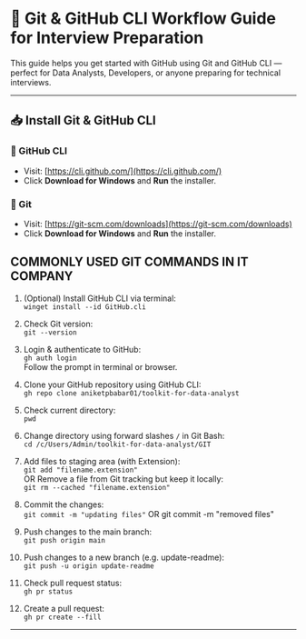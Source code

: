 # 🚀 Git & GitHub CLI Workflow Guide for Interview Preparation

This guide helps you get started with GitHub using Git and GitHub CLI — perfect for Data Analysts, Developers, or anyone preparing for technical interviews.

---

## 📥 Install Git & GitHub CLI

### 🐙 GitHub CLI
- Visit: [https://cli.github.com/](https://cli.github.com/)
- Click **Download for Windows** and **Run** the installer.

### 🧰 Git
- Visit: [https://git-scm.com/downloads](https://git-scm.com/downloads)
- Click **Download for Windows** and **Run** the installer.

## COMMONLY USED GIT COMMANDS IN IT COMPANY

1. (Optional) Install GitHub CLI via terminal:  
`winget install --id GitHub.cli`

2. Check Git version:  
`git --version`

3. Login & authenticate to GitHub:  
`gh auth login`  
Follow the prompt in terminal or browser.

4. Clone your GitHub repository using GitHub CLI:  
`gh repo clone aniketpbabar01/toolkit-for-data-analyst`  

5. Check current directory:  
`pwd`

6. Change directory using forward slashes `/` in Git Bash:  
`cd /c/Users/Admin/toolkit-for-data-analyst/GIT`

7. Add files to staging area (with Extension):  
`git add "filename.extension"`  
OR
Remove a file from Git tracking but keep it locally:  
`git rm --cached "filename.extension"`  

8. Commit the changes:  
`git commit -m "updating files"`
OR git commit -m "removed files"

9. Push changes to the main branch:  
`git push origin main`

10. Push changes to a new branch (e.g. update-readme):  
`git push -u origin update-readme`

11. Check pull request status:  
`gh pr status`

12. Create a pull request:  
`gh pr create --fill`

---
